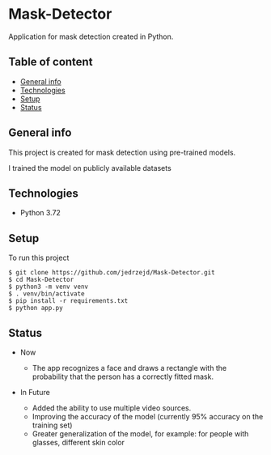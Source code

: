 # Mask-Detector

Application for mask detection created in Python.

## Table of content
* [General info](#general-info)
* [Technologies](#technologies)
* [Setup](#setup)
* [Status](#status)

## General info
This project is created for mask detection using pre-trained models.

I trained the model on publicly available datasets

## Technologies
* Python 3.72
	
## Setup
To run this project

```
$ git clone https://github.com/jedrzejd/Mask-Detector.git
$ cd Mask-Detector
$ python3 -m venv venv
$ . venv/bin/activate
$ pip install -r requirements.txt
$ python app.py
```

## Status

* Now
    * The app recognizes a face and draws a rectangle with the probability that the person has a correctly fitted mask.
    
* In Future
    - Added the ability to use multiple video sources.
    - Improving the accuracy of the model (currently 95% accuracy on the training set)
    - Greater generalization of the model, for example: for people with glasses, different skin color
